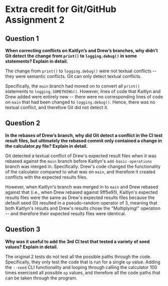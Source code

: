 # Extra credit for Git/GitHub Assignment 2

## Question 1

**When correcting conflicts on Kaitlyn’s and Drew’s branches, why
didn’t Git detect the change from `print()` to `logging.debug()` in
some statements? Explain in detail.**

The change from `print()` to `logging.debug()` were not textual
conflicts -- they were semantic conflicts.  Git can only detect
textual conflicts.

Specifically, the `main` branch had moved on to convert all `print()`
statements to `logging.SOMETHING()`.  However, lines of code that
Kaitlyn and Drew added were entirely new -- there were no
corresponding lines of code on `main` that had been changed to
`logging.debug()`.  Hence, there was no textual conflict, and
therefore Git did not detect it.

## Question 2

**In the rebases of Drew’s branch, why did Git detect a conflict in
the CI test result files, but ultimately the rebased commit only
contained a change in the calculator.py file?  Explain in detail.**

Git detected a textual conflict of Drew's expected result files when
it was rebased against the `main` branch before Kaitlyn's
`add-basic-operations` branch was merged in.  Specifically: Drew's
code changed the functionality of the calculator compared to what was
on `main`, and therefore it created conflicts with the expected
results files.

However, when Kaitlyn's branch was merged in to `main` and Drew
rebased against that (i.e., when Drew rebased against 9ff5e91),
Kaitlyn's expected results files were the same as Drew's expected
results files because the default seed (0) resulted in a pseudo-random
operator of 3, meaning that both Kaitlyn's results and Drew's results
chose the "Multiplying!" operation -- and therefore their expected
results files were identical.

## Question 3

**Why was it useful to add the 3rd CI test that tested a variety of
seed values? Explain in detail.**

The original 2 tests do not test all the possible paths through the
code.  Specifically, they only test the code that is run for a single
`op` value.  Adding the `--seed` CLI functionality and looping through
calling the calculator 100 times exercised all possible `op` values,
and therefore all the code paths that can be taken through the
program.
